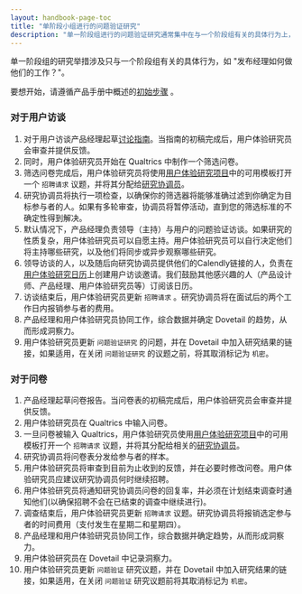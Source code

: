 ```yaml
---
layout: handbook-page-toc
title: "单阶段小组进行的问题验证研究"
description: "单一阶段组进行的问题验证研究通常集中在与一个阶段组有关的具体行为上，例如：发布经理是如何做他们的工作的？"
---
```


单一阶段组的研究举措涉及只与一个阶段组有关的具体行为，如 "发布经理如何做他们的工作？"。

要想开始，请遵循产品手册中概述的[初始步骤](https://about.gitlab.com/handbook/product-development-flow/#validation-phase-2-problem-validation) 。

### 对于用户访谈
1. 对于用户访谈产品经理起草[讨论指南](https://about.gitlab.com/handbook/engineering/ux/ux-research-training/discussion-guide-user-interviews/)。当指南的初稿完成后，用户体验研究员会审查并提供反馈。
1. 同时，用户体验研究员开始在 Qualtrics 中制作一个筛选问卷。
1. 筛选问卷完成后，用户体验研究员将使用[用户体验研究项目](https://gitlab.com/gitlab-org/ux-research/)中的可用模板打开一个 `招聘请求` 议题，并将其分配给[研究协调员](https://about.gitlab.com/handbook/engineering/ux/ux-research-coordination/)。
1. 研究协调员将执行一项检查，以确保你的筛选器将能够准确过滤到你确定为目标参与者的人。如果有多轮审查，协调员将暂停活动，直到您的筛选标准的不确定性得到解决。
1. 默认情况下，产品经理负责领导（主持）与用户的问题验证访谈。如果研究的性质复杂，用户体验研究员可以自愿主持。用户体验研究员可以自行决定他们将主持哪些研究，以及他们将同步或异步观察哪些研究。
1. 领导访谈的人，以及随后向研究协调员提供他们的Calendly链接的人，负责在[用户体验研究日历](gitlab.com_kieqv96j35mpt8bdkcbriu2qbg@group.calendar.google.com)上创建用户访谈邀请。我们鼓励其他感兴趣的人（产品设计师、产品经理、用户体验研究员等）订阅该日历。
1. 访谈结束后，用户体验研究员更新 `招聘请求` 。研究协调员将在面试后的两个工作日内报销参与者的费用。
1. 产品经理和用户体验研究员协同工作，综合数据并确定 Dovetail 的趋势，从而形成洞察力。
1. 用户体验研究员更新 `问题验证研究` 的问题，并在 Dovetail 中加入研究结果的链接，如果适用，在关闭 `问题验证研究` 的议题之前，将其取消标记为 `机密`。

### 对于问卷
1. 产品经理起草问卷报告。当问卷表的初稿完成后，用户体验研究员会审查并提供反馈。
1. 用户体验研究员在 Qualtrics 中输入问卷。
1. 一旦问卷被输入 Qualtrics，用户体验研究员使用[用户体验研究项目](https://gitlab.com/gitlab-org/ux-research/)中的可用模板打开一个 `招聘请求` 议题，并将其分配给相关的[研究协调员](https://about.gitlab.com/handbook/engineering/ux/ux-research-coordination/)。
1. 研究协调员将问卷表分发给参与者的样本。
1. 用户体验研究员将审查到目前为止收到的反馈，并在必要时修改问卷。用户体验研究员应建议研究协调员何时继续招聘。
1. 用户体验研究员将通知研究协调员问卷的回复率，并必须在计划结束调查时通知他们(以确保招聘不会在已结束的调查中继续进行)。
1. 调查结束后，用户体验研究员更新 `招聘请求` 议题。研究协调员将报销选定参与者的时间费用（支付发生在星期二和星期四）。
1. 产品经理和用户体验研究员协同工作，综合数据并确定趋势，从而形成洞察力。
1. 用户体验研究员在 Dovetail 中记录洞察力。
1. 用户体验研究员更新 `问题验证` 研究议题，并在 Dovetail 中加入研究结果的链接，如果适用，在关闭 `问题验证` 研究议题前将其取消标记为 `机密`。
